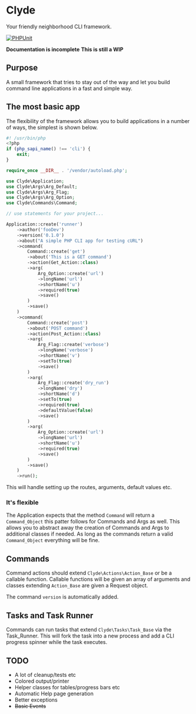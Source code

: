 # Clyde
Your friendly neighborhood CLI framework.

[![PHPUnit](https://github.com/dvnc0/clyde/actions/workflows/php.yml/badge.svg)](https://github.com/dvnc0/clyde/actions/workflows/php.yml)

**Documentation is incomplete**
**This is still a WIP**

## Purpose
A small framework that tries to stay out of the way and let you build command line applications in a fast and simple way.

## The most basic app
The flexibility of the framework allows you to build applications in a number of ways, the simplest is shown below.

```php
#! /usr/bin/php
<?php
if (php_sapi_name() !== 'cli') {
    exit;
}

require_once __DIR__ . '/vendor/autoload.php';

use Clyde\Application;
use Clyde\Args\Arg_Default;
use Clyde\Args\Arg_Flag;
use Clyde\Args\Arg_Option;
use Clyde\Commands\Command;

// use statements for your project...

Application::create('runner')
    ->author('fooDev')
    ->version('0.1.0')
    ->about("A simple PHP CLI app for testing cURL")
    ->command(
        Command::create('get')
        ->about('This is a GET command')
        ->action(Get_Action::class)
        ->arg(
            Arg_Option::create('url')
            ->longName('url')
            ->shortName('u')
            ->required(true)
            ->save()
        )
        ->save()
    )
    ->command(
        Command::create('post')
        ->about('POST command')
        ->action(Post_Action::class)
        ->arg(
            Arg_Flag::create('verbose')
            ->longName('verbose')
            ->shortName('v')
            ->setTo(true)
            ->save()
        )
        ->arg(
            Arg_Flag::create('dry_run')
            ->longName('dry')
            ->shortName('d')
            ->setTo(true)
            ->required(true)
            ->defaultValue(false)
            ->save()
        )
        ->arg(
            Arg_Option::create('url')
            ->longName('url')
            ->shortName('u')
            ->required(true)
            ->save()
        )
        ->save()
    )
    ->run();
```

This will handle setting up the routes, arguments, default values etc. 

### It's flexible
The Application expects that the method `Command` will return a `Command_Object` this patter follows for Commands and Args as well. This allows you to abstract away the creation of Commands and Args to additional classes if needed. As long as the commands return a valid `Command_Object` everything will be fine.

## Commands
Command actions should extend `Clyde\Actions\Action_Base` or be a callable function. Callable functions will be given an array of arguments and classes extending `Action_Base` are given a Request object.

The command `version` is automatically added.

## Tasks and Task Runner
Commands can run tasks that extend `Clyde\Tasks\Task_Base` via the Task_Runner. This will fork the task into a new process and add a CLI progress spinner while the task executes.


## TODO
- A lot of cleanup/tests etc
- Colored output/printer
- Helper classes for tables/progress bars etc
- Automatic Help page generation
- Better exceptions
- ~~Basic Events~~